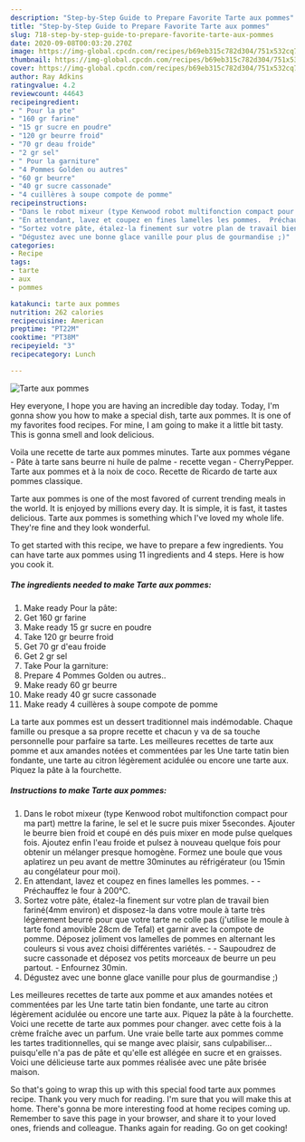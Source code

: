 ```yaml
---
description: "Step-by-Step Guide to Prepare Favorite Tarte aux pommes"
title: "Step-by-Step Guide to Prepare Favorite Tarte aux pommes"
slug: 718-step-by-step-guide-to-prepare-favorite-tarte-aux-pommes
date: 2020-09-08T00:03:20.270Z
image: https://img-global.cpcdn.com/recipes/b69eb315c782d304/751x532cq70/tarte-aux-pommes-photo-principale-de-la-recette.jpg
thumbnail: https://img-global.cpcdn.com/recipes/b69eb315c782d304/751x532cq70/tarte-aux-pommes-photo-principale-de-la-recette.jpg
cover: https://img-global.cpcdn.com/recipes/b69eb315c782d304/751x532cq70/tarte-aux-pommes-photo-principale-de-la-recette.jpg
author: Ray Adkins
ratingvalue: 4.2
reviewcount: 44643
recipeingredient:
- " Pour la pte"
- "160 gr farine"
- "15 gr sucre en poudre"
- "120 gr beurre froid"
- "70 gr deau froide"
- "2 gr sel"
- " Pour la garniture"
- "4 Pommes Golden ou autres"
- "60 gr beurre"
- "40 gr sucre cassonade"
- "4 cuillères à soupe compote de pomme"
recipeinstructions:
- "Dans le robot mixeur (type Kenwood robot multifonction compact pour ma part) mettre la farine, le sel et le sucre puis mixer 5secondes. Ajouter le beurre bien froid et coupé en dés puis mixer en mode pulse quelques fois. Ajoutez enfin l&#39;eau froide et pulsez à nouveau quelque fois pour obtenir un mélanger presque homogène. Formez une boule que vous aplatirez un peu avant de mettre 30minutes au réfrigérateur (ou 15min au congélateur pour moi)."
- "En attendant, lavez et coupez en fines lamelles les pommes.  Préchauffez le four à 200°C."
- "Sortez votre pâte, étalez-la finement sur votre plan de travail bien fariné(4mm environ) et disposez-la dans votre moule à tarte très légèrement beurré pour que votre tarte ne colle pas (j&#39;utilise le moule à tarte fond amovible 28cm de Tefal) et garnir avec la compote de pomme. Déposez joliment vos lamelles de pommes en alternant les couleurs si vous avez choisi différentes variétés.  Saupoudrez de sucre cassonade et déposez vos petits morceaux de beurre un peu partout. Enfournez 30min."
- "Dégustez avec une bonne glace vanille pour plus de gourmandise ;)"
categories:
- Recipe
tags:
- tarte
- aux
- pommes

katakunci: tarte aux pommes 
nutrition: 262 calories
recipecuisine: American
preptime: "PT22M"
cooktime: "PT38M"
recipeyield: "3"
recipecategory: Lunch

---
```



![Tarte aux pommes](https://img-global.cpcdn.com/recipes/b69eb315c782d304/751x532cq70/tarte-aux-pommes-photo-principale-de-la-recette.jpg)

Hey everyone, I hope you are having an incredible day today. Today, I'm gonna show you how to make a special dish, tarte aux pommes. It is one of my favorites food recipes. For mine, I am going to make it a little bit tasty. This is gonna smell and look delicious.

Voila une recette de tarte aux pommes minutes. Tarte aux pommes végane - Pâte à tarte sans beurre ni huile de palme - recette vegan - CherryPepper. Tarte aux pommes et à la noix de coco. Recette de Ricardo de tarte aux pommes classique.

Tarte aux pommes is one of the most favored of current trending meals in the world. It is enjoyed by millions every day. It is simple, it is fast, it tastes delicious. Tarte aux pommes is something which I've loved my whole life. They're fine and they look wonderful.


To get started with this recipe, we have to prepare a few ingredients. You can have tarte aux pommes using 11 ingredients and 4 steps. Here is how you cook it.

<!--inarticleads1-->

##### The ingredients needed to make Tarte aux pommes:

1. Make ready  Pour la pâte:
1. Get 160 gr farine
1. Make ready 15 gr sucre en poudre
1. Take 120 gr beurre froid
1. Get 70 gr d&#39;eau froide
1. Get 2 gr sel
1. Take  Pour la garniture:
1. Prepare 4 Pommes Golden ou autres..
1. Make ready 60 gr beurre
1. Make ready 40 gr sucre cassonade
1. Make ready 4 cuillères à soupe compote de pomme


La tarte aux pommes est un dessert traditionnel mais indémodable. Chaque famille ou presque a sa propre recette et chacun y va de sa touche personnelle pour parfaire sa tarte. Les meilleures recettes de tarte aux pomme et aux amandes notées et commentées par les Une tarte tatin bien fondante, une tarte au citron légèrement acidulée ou encore une tarte aux. Piquez la pâte à la fourchette. 

<!--inarticleads2-->

##### Instructions to make Tarte aux pommes:

1. Dans le robot mixeur (type Kenwood robot multifonction compact pour ma part) mettre la farine, le sel et le sucre puis mixer 5secondes. Ajouter le beurre bien froid et coupé en dés puis mixer en mode pulse quelques fois. Ajoutez enfin l&#39;eau froide et pulsez à nouveau quelque fois pour obtenir un mélanger presque homogène. Formez une boule que vous aplatirez un peu avant de mettre 30minutes au réfrigérateur (ou 15min au congélateur pour moi).
1. En attendant, lavez et coupez en fines lamelles les pommes. -  - Préchauffez le four à 200°C.
1. Sortez votre pâte, étalez-la finement sur votre plan de travail bien fariné(4mm environ) et disposez-la dans votre moule à tarte très légèrement beurré pour que votre tarte ne colle pas (j&#39;utilise le moule à tarte fond amovible 28cm de Tefal) et garnir avec la compote de pomme. Déposez joliment vos lamelles de pommes en alternant les couleurs si vous avez choisi différentes variétés. -  - Saupoudrez de sucre cassonade et déposez vos petits morceaux de beurre un peu partout. - Enfournez 30min.
1. Dégustez avec une bonne glace vanille pour plus de gourmandise ;)


Les meilleures recettes de tarte aux pomme et aux amandes notées et commentées par les Une tarte tatin bien fondante, une tarte au citron légèrement acidulée ou encore une tarte aux. Piquez la pâte à la fourchette. Voici une recette de tarte aux pommes pour changer. avec cette fois à la crème fraîche avec un parfum. Une vraie belle tarte aux pommes comme les tartes traditionnelles, qui se mange avec plaisir, sans culpabiliser… puisqu&#39;elle n&#39;a pas de pâte et qu&#39;elle est allégée en sucre et en graisses. Voici une délicieuse tarte aux pommes réalisée avec une pâte brisée maison. 

So that's going to wrap this up with this special food tarte aux pommes recipe. Thank you very much for reading. I'm sure that you will make this at home. There's gonna be more interesting food at home recipes coming up. Remember to save this page in your browser, and share it to your loved ones, friends and colleague. Thanks again for reading. Go on get cooking!
